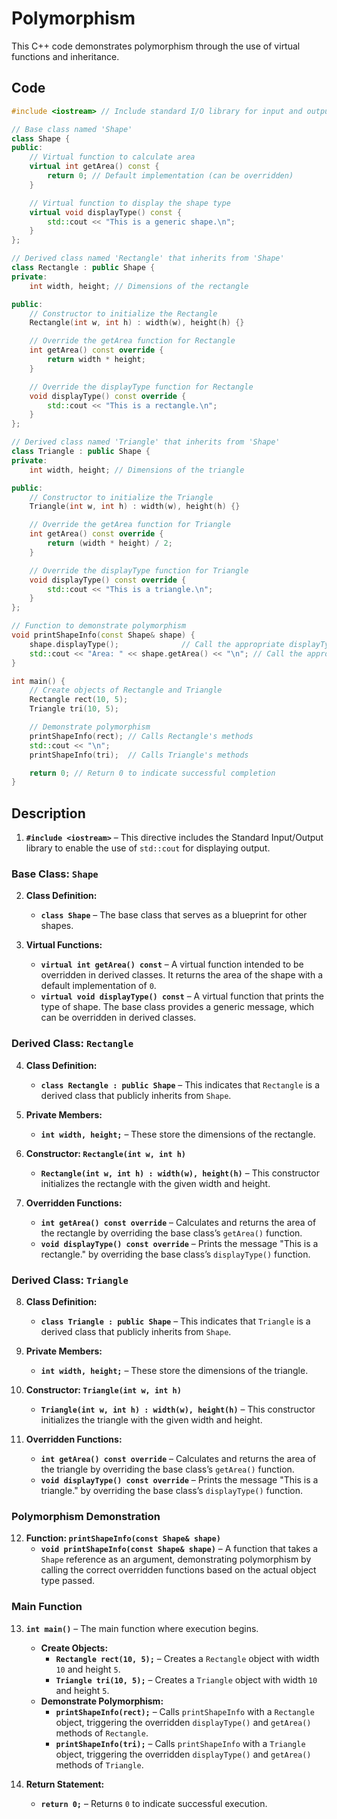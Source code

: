 # Polymorphism
This C++ code demonstrates polymorphism through the use of virtual functions and inheritance.

## Code
```cpp
#include <iostream> // Include standard I/O library for input and output operations

// Base class named 'Shape'
class Shape {
public:
    // Virtual function to calculate area
    virtual int getArea() const {
        return 0; // Default implementation (can be overridden)
    }

    // Virtual function to display the shape type
    virtual void displayType() const {
        std::cout << "This is a generic shape.\n";
    }
};

// Derived class named 'Rectangle' that inherits from 'Shape'
class Rectangle : public Shape {
private:
    int width, height; // Dimensions of the rectangle

public:
    // Constructor to initialize the Rectangle
    Rectangle(int w, int h) : width(w), height(h) {}

    // Override the getArea function for Rectangle
    int getArea() const override {
        return width * height;
    }

    // Override the displayType function for Rectangle
    void displayType() const override {
        std::cout << "This is a rectangle.\n";
    }
};

// Derived class named 'Triangle' that inherits from 'Shape'
class Triangle : public Shape {
private:
    int width, height; // Dimensions of the triangle

public:
    // Constructor to initialize the Triangle
    Triangle(int w, int h) : width(w), height(h) {}

    // Override the getArea function for Triangle
    int getArea() const override {
        return (width * height) / 2;
    }

    // Override the displayType function for Triangle
    void displayType() const override {
        std::cout << "This is a triangle.\n";
    }
};

// Function to demonstrate polymorphism
void printShapeInfo(const Shape& shape) {
    shape.displayType();              // Call the appropriate displayType function
    std::cout << "Area: " << shape.getArea() << "\n"; // Call the appropriate getArea function
}

int main() {
    // Create objects of Rectangle and Triangle
    Rectangle rect(10, 5);
    Triangle tri(10, 5);

    // Demonstrate polymorphism
    printShapeInfo(rect); // Calls Rectangle's methods
    std::cout << "\n";
    printShapeInfo(tri);  // Calls Triangle's methods

    return 0; // Return 0 to indicate successful completion
}
```

## Description
1. **`#include <iostream>`** – This directive includes the Standard Input/Output library to enable the use of `std::cout` for displaying output.

### Base Class: `Shape`
2. **Class Definition:**
   - **`class Shape`** – The base class that serves as a blueprint for other shapes.
   
3. **Virtual Functions:**
   - **`virtual int getArea() const`** – A virtual function intended to be overridden in derived classes. It returns the area of the shape with a default implementation of `0`.
   - **`virtual void displayType() const`** – A virtual function that prints the type of shape. The base class provides a generic message, which can be overridden in derived classes.

### Derived Class: `Rectangle`
4. **Class Definition:**
   - **`class Rectangle : public Shape`** – This indicates that `Rectangle` is a derived class that publicly inherits from `Shape`.
   
5. **Private Members:**
   - **`int width, height;`** – These store the dimensions of the rectangle.

6. **Constructor: `Rectangle(int w, int h)`**
   - **`Rectangle(int w, int h) : width(w), height(h)`** – This constructor initializes the rectangle with the given width and height.

7. **Overridden Functions:**
   - **`int getArea() const override`** – Calculates and returns the area of the rectangle by overriding the base class’s `getArea()` function.
   - **`void displayType() const override`** – Prints the message "This is a rectangle." by overriding the base class’s `displayType()` function.

### Derived Class: `Triangle`
8. **Class Definition:**
   - **`class Triangle : public Shape`** – This indicates that `Triangle` is a derived class that publicly inherits from `Shape`.
   
9. **Private Members:**
   - **`int width, height;`** – These store the dimensions of the triangle.

10. **Constructor: `Triangle(int w, int h)`**
    - **`Triangle(int w, int h) : width(w), height(h)`** – This constructor initializes the triangle with the given width and height.

11. **Overridden Functions:**
    - **`int getArea() const override`** – Calculates and returns the area of the triangle by overriding the base class’s `getArea()` function.
    - **`void displayType() const override`** – Prints the message "This is a triangle." by overriding the base class’s `displayType()` function.

### Polymorphism Demonstration
12. **Function: `printShapeInfo(const Shape& shape)`**
    - **`void printShapeInfo(const Shape& shape)`** – A function that takes a `Shape` reference as an argument, demonstrating polymorphism by calling the correct overridden functions based on the actual object type passed.

### Main Function
13. **`int main()`** – The main function where execution begins.
    - **Create Objects:**
      - **`Rectangle rect(10, 5);`** – Creates a `Rectangle` object with width `10` and height `5`.
      - **`Triangle tri(10, 5);`** – Creates a `Triangle` object with width `10` and height `5`.
    - **Demonstrate Polymorphism:**
      - **`printShapeInfo(rect);`** – Calls `printShapeInfo` with a `Rectangle` object, triggering the overridden `displayType()` and `getArea()` methods of `Rectangle`.
      - **`printShapeInfo(tri);`** – Calls `printShapeInfo` with a `Triangle` object, triggering the overridden `displayType()` and `getArea()` methods of `Triangle`.

14. **Return Statement:**
    - **`return 0;`** – Returns `0` to indicate successful execution.
